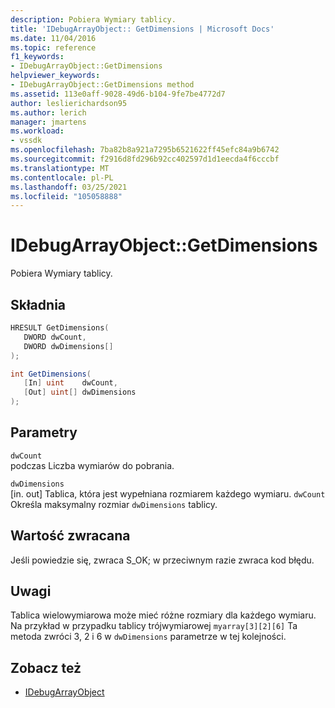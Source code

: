 ```yaml
---
description: Pobiera Wymiary tablicy.
title: 'IDebugArrayObject:: GetDimensions | Microsoft Docs'
ms.date: 11/04/2016
ms.topic: reference
f1_keywords:
- IDebugArrayObject::GetDimensions
helpviewer_keywords:
- IDebugArrayObject::GetDimensions method
ms.assetid: 113e0aff-9028-49d6-b104-9fe7be4772d7
author: leslierichardson95
ms.author: lerich
manager: jmartens
ms.workload:
- vssdk
ms.openlocfilehash: 7ba82b8a921a7295b6521622ff45efc84a9b6742
ms.sourcegitcommit: f2916d8fd296b92cc402597d1d1eecda4f6cccbf
ms.translationtype: MT
ms.contentlocale: pl-PL
ms.lasthandoff: 03/25/2021
ms.locfileid: "105058888"
---
```

# <a name="idebugarrayobjectgetdimensions"></a>IDebugArrayObject::GetDimensions
Pobiera Wymiary tablicy.

## <a name="syntax"></a>Składnia

```cpp
HRESULT GetDimensions( 
   DWORD dwCount,
   DWORD dwDimensions[]
);
```

```csharp
int GetDimensions(
   [In] uint    dwCount,
   [Out] uint[] dwDimensions
);
```

## <a name="parameters"></a>Parametry
`dwCount`\
podczas Liczba wymiarów do pobrania.

`dwDimensions`\
[in. out] Tablica, która jest wypełniana rozmiarem każdego wymiaru. `dwCount` Określa maksymalny rozmiar `dwDimensions` tablicy.

## <a name="return-value"></a>Wartość zwracana
 Jeśli powiedzie się, zwraca S_OK; w przeciwnym razie zwraca kod błędu.

## <a name="remarks"></a>Uwagi
 Tablica wielowymiarowa może mieć różne rozmiary dla każdego wymiaru. Na przykład w przypadku tablicy trójwymiarowej `myarray[3][2][6]` Ta metoda zwróci 3, 2 i 6 w `dwDimensions` parametrze w tej kolejności.

## <a name="see-also"></a>Zobacz też
- [IDebugArrayObject](../../../extensibility/debugger/reference/idebugarrayobject.md)
